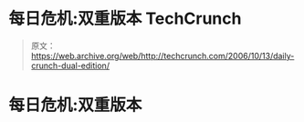 # 每日危机:双重版本 TechCrunch

> 原文：<https://web.archive.org/web/http://techcrunch.com/2006/10/13/daily-crunch-dual-edition/>

# 每日危机:双重版本